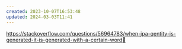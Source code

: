 ```yaml
---
created: 2023-10-07T16:53:48
updated: 2024-03-03T11:41
---
```

https://stackoverflow.com/questions/56964783/when-jpa-qentity-is-generated-it-is-generated-with-a-certain-word